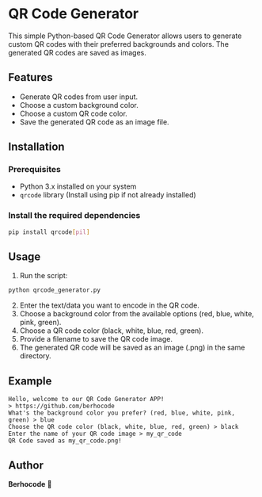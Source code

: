 # QR Code Generator

This simple Python-based QR Code Generator allows users to generate custom QR codes with their preferred backgrounds and colors. The generated QR codes are saved as images.

## Features
- Generate QR codes from user input.
- Choose a custom background color.
- Choose a custom QR code color.
- Save the generated QR code as an image file.

## Installation

### Prerequisites
- Python 3.x installed on your system
- `qrcode` library (Install using pip if not already installed)

### Install the required dependencies
```sh
pip install qrcode[pil]
```

## Usage
1. Run the script:
```sh
python qrcode_generator.py
```
2. Enter the text/data you want to encode in the QR code.
3. Choose a background color from the available options (red, blue, white, pink, green).
4. Choose a QR code color (black, white, blue, red, green).
5. Provide a filename to save the QR code image.
6. The generated QR code will be saved as an image (.png) in the same directory.

## Example
```
Hello, welcome to our QR Code Generator APP!
> https://github.com/berhocode
What's the background color you prefer? (red, blue, white, pink, green) > blue
Choose the QR code color (black, white, blue, red, green) > black
Enter the name of your QR code image > my_qr_code
QR Code saved as my_qr_code.png!
```

## Author
**Berhocode** 🚀
